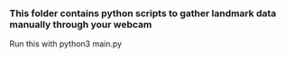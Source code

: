 ### This folder contains python scripts to gather landmark data manually through your webcam

Run this with python3 main.py